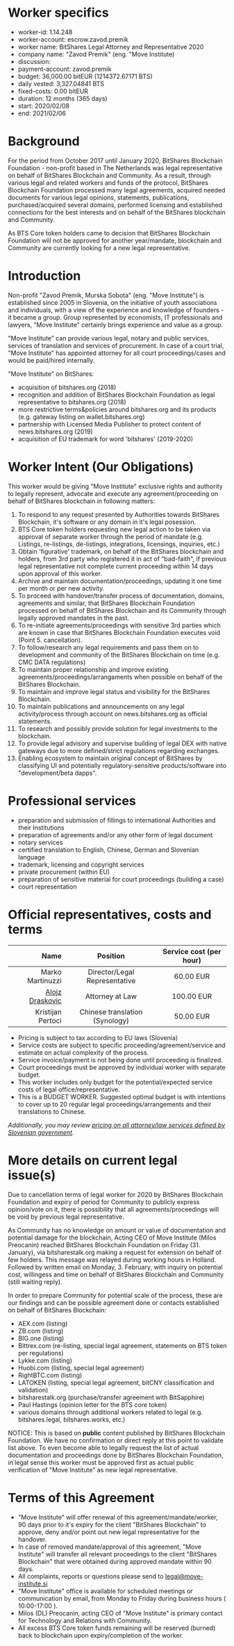 # Worker specifics

- worker-id: 1.14.248
- worker-account: escrow.zavod.premik
- worker name: BitShares Legal Attorney and Representative 2020
- company name: "Zavod Premik" (eng. "Move Institute)
- discussion:  
- payment-account: zavod.premik
- budget: 36,000.00 bitEUR (1214372.67171 BTS)
- daily vested: 3,327.04841 BTS
- fixed-costs: 0.00 bitEUR
- duration: 12 months (365 days)
- start: 2020/02/08
- end: 2021/02/06

# Background

For the period from October 2017 until January 2020, BitShares Blockchain Foundation - non-profit based in The Netherlands was 
legal representative on behalf of BitShares Blockchain and Community. As a result, through various
legal and related workers and funds of the protocol, BitShares Blockchain Foundation processed many legal agreements, 
acquired needed documents for various legal opinions, statements, publications, purchased/acquired several domains, 
performed licensing and established connections for the best interests and on behalf of the BitShares blockchain and Community. 

As BTS Core token holders came to decision that BitShares Blockchain Foundation will not be approved for another year/mandate,
blockchain and Community are currently looking for a new legal representative.
 
# Introduction

Non-profit "Zavod Premik, Murska Sobota" (eng. "Move Institute") is established since 2005 in Slovenia, on the
initiative of youth associations and individuals, with a view of the experience and knowledge of founders - it became a group. 
Group represented by economists, IT professionals and lawyers, "Move Institute" certainly brings experience 
and value as a group. 

"Move Institute" can provide various legal, notary and public services, services of translation and services of procurement.
In case of a court trial, "Move Institute" has appointed attorney for all court proceedings/cases and would be paid/hired
internally.

"Move Institute" on BitShares:
- acquisition of bitshares.org (2018)
- recognition and addition of BitShares Blockchain Foundation as legal representative to bitshares.org (2018)
- more restrictive terms&policies around bitshares.org and its products (e.g. gateway listing on wallet.bitshares.org)
- partnership with Licensed Media Publisher to protect content of news.bitshares.org (2019)
- acquisition of EU trademark for word 'bitshares' (2019-2020)

# Worker Intent (Our Obligations)

This worker would be giving "Move Institute" exclusive rights and authority to legally represent, advocate and execute any 
agreement/proceeding on behalf of BitShares blockchain in following matters:

1) To respond to any request presented by Authorities towards BitShares Blockchain, it's software or any domain in it's legal posession.
2) BTS Core token holders requesting new legal action to be taken via approval of separate worker through the period of mandate (e.g. Listings, re-listings, de-listings,
integrations, licensings, inquiries, etc.)
3) Obtain 'figurative' trademark, on behalf of the BitShares blockchain and holders, from 3rd party who registered it in act of 
"bad-faith", if previous legal representative not complete current proceeding within 14 days upon approval of this worker.
4) Archive and maintain documentation/proceedings, updating it one time per month or per new activity.
5) To proceed with handover/transfer process of documentation, domains, agreements and similar, that BitShares Blockchain Foundation 
processed on behalf of BitShares Blockchain and its Community through legally approved mandates in the past.
6) To re-initiate agreements/proceedings with sensitive 3rd parties which are known in case that BitShares Blockchain Foundation
executes void (Point 5. cancellation).
7) To follow/research any legal requirements and pass them on to development and community of the BitShares Blockchain on time
(e.g. CMC DATA regulations)
8) To maintain proper relationship and improve existing agreements/proceedings/arrangaments when possible
on behalf of the BitShares Blockchain.
9) To maintain and improve legal status and visibility for the BitShares Blockchain.
10) To maintain publications and announcements on any legal activity/process through account on news.bitshares.org as official statements.
11) To research and possibly provide solution for legal investments to the blockchain.
12) To provide legal advisory and supervise building of legal DEX with native gateways due to more defined/strict regulations regarding exchanges. 
13) Enabling ecosystem to maintain original concept of BitShares by classifying UI and potentially regulatory-sensitive products/software into "development/beta dapps".


# Professional services

-  preparation and submission of fillings to international Authorities and their Institutions
-  preparation of agreements and/or any other form of legal document
-  notary services
-  certified translation to English, Chinese, German and Slovenian language
-  trademark, licensing and copyright services
-  private procurement (within EU)
-  preparation of sensitive material for court proceedings (building a case)
-  court representation

# Official representatives, costs and terms

| Name                     |  Position             | Service cost (per hour)|
| ------------------------:|:--------------------: |:----------------------:|
| Marko Martinuzzi         | Director/Legal Representative | 60.00 EUR |
| [Alojz Draskovic](https://www.bizi.si/ODVETNIK-ALOJZ-DRASKOVIC/)          | Attorney at Law               | 100.00 EUR |
| Kristijan Pertoci        | Chinese translation (Synology)| 50.00 EUR |

- Pricing is subject to tax according to EU laws (Slovenia)
- Service costs are subject to specific proceeding/agreement/service and estimate on actual complexity of the process.
- Service invoice/payment is not being done until proceeding is finalized.
- Court proceedings must be approved by individual worker with separate budget. 
- This worker includes only budget for the potential/expected service costs of legal office/representative.
- This is a BUDGET WORKER. Suggested optimal budget is with intentions to cover up to 20 regular 
legal proceedings/arrangements and their translations to Chinese.

*Additionally, you may review [pricing on all attorney/law services defined by Slovenian government](http://www.pisrs.si/Pis.web/pregledPredpisa?id=TARI184).*

# More details on current legal issue(s)

Due to cancellation terms of legal worker for 2020 by BitShares Blockchain Foundation and expiry of period for Community to publicly express opinion/vote on it, there is possibility that all agreements/proceedings will be void by previous legal representative. 

As Community has no knowledge on amount or value of documentation and potential damage for the blockchain, Acting CEO of Move Institute (Milos Preocanin) reached BitShares Blockchain Foundation on Friday (31. January), via bitsharestalk.org making a request for extension on behalf of few holders. 
This message was relayed during working hours in Holland. Followed by written email on Monday, 3. February, with inquiry on potential cost, willingess and time on behalf of BitShares Blockchain and Community (still waiting reply).

In order to prepare Community for potential scale of the process, these are our findings and can be possible agreement done
or contacts established on behalf of BitShares Blockchain:

- AEX.com (listing)
- ZB.com (listing)
- BIG.one (listing)
- Bittrex.com (re-listing, special legal agreement, statements on BTS token per regulations)
- Lykke.com (listing)
- Huobi.com (listing, special legal agreement)
- RightBTC.com (listing)
- LATOKEN (listing, special legal agreement, bitCNY classification and validation)
- bitsharestalk.org (purchase/transfer agreement with BitSapphire)
- Paul Hastings (opinion letter for the BTS core token)
- various domains through additional workers related to legal (e.g. bitshares.legal, bitshares.works, etc.)

NOTICE: This is based on **public** content published by BitShares Blockchain Foundation. We have no confirmation 
or direct reply at this point to validate list above. To even become able to legally request the list of actual
documentation and proceedings done by BitShares Blockchain Foundation, in legal sense this worker must be approved 
first as actual public verification of "Move Institute" as new legal representative. 

# Terms of this Agreement

- "Move Institute" will offer renewal of this agreement/mandate/worker, 90 days prior to it's expiry for the client "BitShares Blockchain" to approve, deny and/or point out new legal representative for the handover.
- In case of removed mandate/approval of this agreement, "Move Institute" will transfer all relevant proceedings to the client
"BitShares Blockchain" that were obtained during approved mandate within 90 days.
- All complaints, reports or questions please send to legal@move-institute.si
- "Move Institute" office is available for scheduled meetings or communication by email, from Monday to Friday during business hours ( 10:00-17:00 ).
- Milos (DL) Preocanin, acting CEO of "Move Institute" is primary contact for Technology and Relations with Community.
- All excess BTS Core token funds remaining will be reserved (burned) back to blockchain upon expiry/completion of the worker. 
